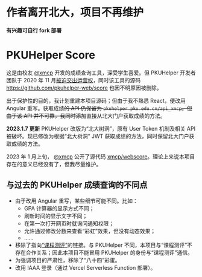# 作者离开北大，项目不再维护

**有兴趣可自行 fork 部署**

# PKUHelper Score

这是由校友 [@xmcp](https://github.com/xmcp) 开发的成绩查询工具，深受学生喜爱。但 PKUHelper 开发者团队于 2020 年 11 月[被迫交出运营权](https://pkuhelper-web.github.io/announce_v3.html)，同时该工具的源码 https://github.com/pkuhelper-web/score 也因不明原因被删除。

出于保护性的目的，我计划重建本项目源码；但由于我不熟悉 React，便改用 Angular 重写。获取成绩~~的 API 仍保留为 `pkuhelper.pku.edu.cn/api_xmcp`。但由于该 API 并不可靠，我同时添加~~直接从北大门户获取成绩的方法。

**2023.1.7 更新** PKUHelper 改版为“北大树洞”，原有 User Token 机制及相关 API 被破坏。现已修改为根据“北大树洞” JWT 获取成绩的方法，同时保留北大门户获取成绩的方法。

2023 年 1 月上旬， [@xmcp](https://github.com/xmcp) 公开了源代码 [xmcp/webscore](https://github.com/xmcp/webscore)。理论上来说本项目存在的意义已经没有了，但我尽量维护。

## 与过去的 PKUHelper 成绩查询的不同点

- 由于改用 Angular 重写，某些细节可能不同。比如：
  - GPA 计算器的显示方式不同；
  - 刷新时间的显示文字不同；
  - 在第一次打开网页时就询问通知权限；
  - 允许通过修改分数来查看“彩虹”效果，但没有动态效果；
  - ……
- 移除了指向[“课程测评”](https://courses.pinzhixiaoyuan.com/)的链接。与 PKUHelper 不同，本项目与“课程测评”不存在合作关系；因此本项目不能冒用 PKUHelper 的身份与“课程测评”通信。
- 为强调项目的严肃性，移除了“八十四”彩蛋。
- 改用 IAAA 登录（通过 Vercel Serverless Function 部署）。
